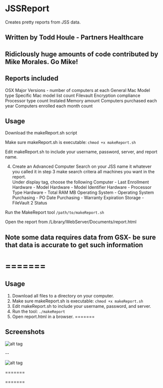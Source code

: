 # JSSReport

Creates pretty reports from JSS data.
## Written by Todd Houle - Partners Healthcare
## Ridiclously huge amounts of code contributed by Mike Morales. Go Mike!


## Reports included
OSX Major Versions - number of computers at each
General Mac Model type
Specific Mac model list count
Filevault Encryption compliance
Processor type count
Instaled Memory amount
Computers purchased each year
Computers enrolled each month count

## Usage
Download the makeReport.sh script

Make sure makeReport.sh is executable: `chmod +x makeReport.sh`

Edit makeReport.sh to include your username, password, server, and report name.

4. Create an Advanced Computer Search on your JSS
name it whatever you called it in step 3
make search critera all machines you want in the report.  
Under display tag, choose the following
   Computer - Last Enrollment
   Hardware - Model
   Hardware - Model Identifier
   Hardware - Processor Type
   Hardware - Total RAM MB
   Operating System - Operating System
   Purchasing - PO Date
   Purchasing - Warranty Expiration
   Storage - FileVault 2 Status

Run the MakeReport tool    `/path/to/makeReport.sh`

Open the report from /Library/WebServer/Documents/report.html

## Note some data requires data from GSX- be sure that data is accurate to get such information
=======
=======

## Usage

1. Download all files to a directory on your computer.
2. Make sure makeReport.sh is executable: `chmod +x makeReport.sh`
3. Edit makeReport.sh to include your username, password, and server.
4. Run the tool: `./makeReport`
5. Open report.html in a browser.
=======

## Screenshots

![alt tag](http://i.imgur.com/kez7gTR.png)

--

![alt tag](http://i.imgur.com/gwLyRMr.png)

=======

=======


